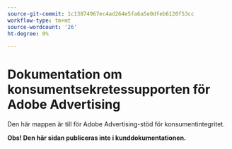 ```yaml
---
source-git-commit: 1c13874967ec4ad264e5fa6a5e0dfeb6120f53cc
workflow-type: tm+mt
source-wordcount: '26'
ht-degree: 0%

---
```

# Dokumentation om konsumentsekretessupporten för Adobe Advertising

Den här mappen är till för Adobe Advertising-stöd för konsumentintegritet.

**Obs! Den här sidan publiceras inte i kunddokumentationen.**
